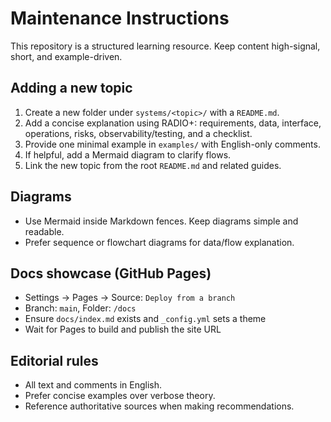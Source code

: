# Maintenance Instructions

This repository is a structured learning resource. Keep content high-signal, short, and example-driven.

## Adding a new topic
1. Create a new folder under `systems/<topic>/` with a `README.md`.
2. Add a concise explanation using RADIO+: requirements, data, interface, operations, risks, observability/testing, and a checklist.
3. Provide one minimal example in `examples/` with English-only comments.
4. If helpful, add a Mermaid diagram to clarify flows.
5. Link the new topic from the root `README.md` and related guides.

## Diagrams
- Use Mermaid inside Markdown fences. Keep diagrams simple and readable.
- Prefer sequence or flowchart diagrams for data/flow explanation.

## Docs showcase (GitHub Pages)
- Settings → Pages → Source: `Deploy from a branch`
- Branch: `main`, Folder: `/docs`
- Ensure `docs/index.md` exists and `_config.yml` sets a theme
- Wait for Pages to build and publish the site URL

## Editorial rules
- All text and comments in English.
- Prefer concise examples over verbose theory.
- Reference authoritative sources when making recommendations.


